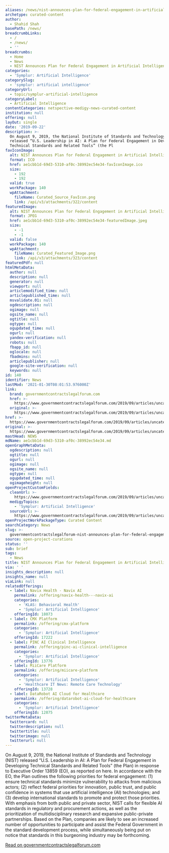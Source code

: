 ```yaml
---
aliases: /news/nist-announces-plan-for-federal-engagement-in-artificial-intelligence
archetype: curated-content
author:
  - Shahid Shah
basePath: /news/
breadcrumbLinks:
  - /
  - /news/
  - ''
breadcrumbs:
  - Home
  - News
  - NIST Announces Plan for Federal Engagement in Artificial Intelligence
categories:
  - 'Symplur: Artificial Intelligence'
categorySlug:
  - 'symplur: artificial intelligence'
categoryUrl:
  - topic/symplur-artificial-intelligence
categoryLabel:
  - Artificial Intelligence
contentCategories: netspective-medigy-news-curated-content
institution: null
offering: null
layOut: single
date: '2019-09-22'
description: >-
  On August 9, 2019, the National Institute of Standards and Technology (NIST)
  released “U.S. Leadership in AI: A Plan for Federal Engagement in Developing
  Technical Standards and Related Tools” (the Pl
favIconImage:
  alt: NIST Announces Plan for Federal Engagement in Artificial Intelligence
  format: ICO
  href: ae1cbb1d-69d3-5310-af0c-38992ec54e34-favIconImage.ico
  size:
    - 192
    - 192
  valid: true
  workPackage: 140
  wpAttachment:
    fileName: Curated_Source_FavIcon.png
    link: /api/v3/attachments/322/content
featuredImage:
  alt: NIST Announces Plan for Federal Engagement in Artificial Intelligence
  format: JPEG
  href: ae1cbb1d-69d3-5310-af0c-38992ec54e34-featuredImage.jpeg
  size:
    - -1
    - -1
  valid: false
  workPackage: 140
  wpAttachment:
    fileName: Curated_Featured_Image.png
    link: /api/v3/attachments/323/content
featuredPdf: null
htmlMetaData:
  author: null
  description: null
  generator: null
  viewport: null
  articlemodified_time: null
  articlepublished_time: null
  msvalidate.01: null
  ogdescription: null
  ogimage: null
  ogsite_name: null
  ogtitle: null
  ogtype: null
  ogupdated_time: null
  ogurl: null
  yandex-verification: null
  robots: null
  fbapp_id: null
  oglocale: null
  fbadmins: null
  articlepublisher: null
  google-site-verification: null
  keywords: null
id: 140
identifier: News
lastMod: '2021-01-30T08:01:53.976000Z'
link:
  brand: governmentcontractslegalforum.com
  href: >-
    https://www.governmentcontractslegalforum.com/2019/09/articles/uncategorized/nist-announces-plan-for-federal-engagement-in-artificial-intelligence/
  original: >-
    https://www.governmentcontractslegalforum.com/2019/09/articles/uncategorized/nist-announces-plan-for-federal-engagement-in-artificial-intelligence/
href: >-
  https://www.governmentcontractslegalforum.com/2019/09/articles/uncategorized/nist-announces-plan-for-federal-engagement-in-artificial-intelligence/
original: >-
  https://www.governmentcontractslegalforum.com/2019/09/articles/uncategorized/nist-announces-plan-for-federal-engagement-in-artificial-intelligence/
mastHead: NEWS
mdName: ae1cbb1d-69d3-5310-af0c-38992ec54e34.md
openGraphMetaData:
  ogdescription: null
  ogtitle: null
  ogurl: null
  ogimage: null
  ogsite_name: null
  ogtype: null
  ogupdated_time: null
  ogimageheight: null
openProjectCustomFields:
  cleanUrl: >-
    https://www.governmentcontractslegalforum.com/2019/09/articles/uncategorized/nist-announces-plan-for-federal-engagement-in-artificial-intelligence/
  medigyTopics:
    - 'Symplur: Artificial Intelligence'
  sourceUrl: >-
    https://www.governmentcontractslegalforum.com/2019/09/articles/uncategorized/nist-announces-plan-for-federal-engagement-in-artificial-intelligence/
openProjectWorkPackageType: Curated Content
searchCategory: News
slug: >-
  governmentcontractslegalforum-nist-announces-plan-for-federal-engagement-in-artificial-intelligence
source: open-project-curations
status: ''
sub: brief
tags:
  - News
title: NIST Announces Plan for Federal Engagement in Artificial Intelligence
via: ' '
insights_description: null
insights_name: null
viaLink: null
relatedOfferings:
  - label: Navix Health - Navix AI
    permalink: /offering/navix-health---navix-ai
    categories:
      - 'KLAS: Behavioral Health'
      - 'Symplur: Artificial Intelligence'
    offeringId: 18073
  - label: CMX Platform
    permalink: /offering/cmx-platform
    categories:
      - 'Symplur: Artificial Intelligence'
    offeringId: 17222
  - label: PINC AI Clinical Intelligence
    permalink: /offering/pinc-ai-clinical-intelligence
    categories:
      - 'Symplur: Artificial Intelligence'
    offeringId: 13776
  - label: MiiCare Platform
    permalink: /offering/miicare-platform
    categories:
      - 'Symplur: Artificial Intelligence'
      - 'Healthcare IT News: Remote Care Technology'
    offeringId: 13728
  - label: DataRobot AI Cloud for Healthcare
    permalink: /offering/datarobot-ai-cloud-for-healthcare
    categories:
      - 'Symplur: Artificial Intelligence'
    offeringId: 12875
twitterMetaData:
  twittercard: null
  twitterdescription: null
  twittertitle: null
  twitterimage: null
  twitterurl: null
---
```

On August 9, 2019, the National Institute of Standards and Technology (NIST) released “U.S. Leadership in AI: A Plan for Federal Engagement in Developing Technical Standards and Related Tools” (the Plan) in response to Executive Order 13859 (EO), as reported on here. In accordance with the EO, the Plan outlines the following priorities for federal engagement: (1) ensure technical standards minimize vulnerability to attacks from malicious actors; (2) reflect federal priorities for innovation, public trust, and public confidence in systems that use artificial intelligence (AI) technologies; and (3) develop international standards to promote and protect those priorities. With emphasis from both public and private sector, NIST calls for flexible AI standards in regulatory and procurement actions, as well as the prioritization of multidisciplinary research and expansive public-private partnerships. Based on the Plan, companies are likely to see an increased number of opportunities to participate and assist the Federal Government in the standard development process, while simultaneously being put on notice that standards in this burgeoning industry may be forthcoming.

[Read on governmentcontractslegalforum.com](https://www.governmentcontractslegalforum.com/2019/09/articles/uncategorized/nist-announces-plan-for-federal-engagement-in-artificial-intelligence/)
